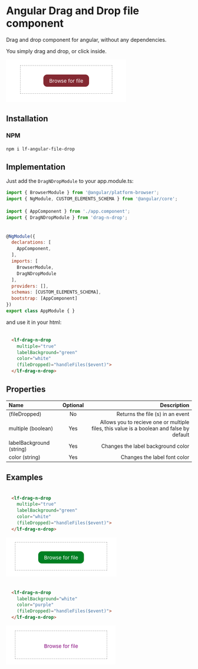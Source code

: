 # Angular Drag and Drop file component

Drag and drop component for angular, without any dependencies.

You simply drag and drop, or click inside.

![](https://github.com/luishdez87/angular-drag-n-drop/blob/master/projects/demo/src/assets/normal-view.png?raw=true)

## Installation

### NPM

`npm i lf-angular-file-drop`

## Implementation

Just add the `DragNDropModule` to your app.module.ts:

```javascript
import { BrowserModule } from '@angular/platform-browser';
import { NgModule, CUSTOM_ELEMENTS_SCHEMA } from '@angular/core';

import { AppComponent } from './app.component';
import { DragNDropModule } from 'drag-n-drop';


@NgModule({
  declarations: [
    AppComponent,
  ],
  imports: [
    BrowserModule,
    DragNDropModule
  ],
  providers: [],
  schemas: [CUSTOM_ELEMENTS_SCHEMA],
  bootstrap: [AppComponent]
})
export class AppModule { }

```

and use it in your html:

```html

  <lf-drag-n-drop 
    multiple="true"
    labelBackground="green"
    color="white"
    (fileDropped)="handleFiles($event)">
  </lf-drag-n-drop>

```

## Properties

| Name  | Optional  | Description |
| :------------ |:---------------:| -----:|
| (fileDropped)      | No | Returns the file (s) in an event |
| multiple   (boolean)   | Yes        |   Allows you to recieve one or multiple files, this value is a boolean and false  by default |
| labelBackground   (string)   | Yes | Changes the label background color |
| color (string)      | Yes | Changes the label font color |

## Examples

```html

  <lf-drag-n-drop 
    multiple="true"
    labelBackground="green"
    color="white"
    (fileDropped)="handleFiles($event)">
  </lf-drag-n-drop>

```
![](https://github.com/luishdez87/angular-drag-n-drop/blob/master/projects/demo/src/assets/bg-changed.png?raw=true)

```html

  <lf-drag-n-drop 
    labelBackground="white"
    color="purple"
    (fileDropped)="handleFiles($event)">
  </lf-drag-n-drop>

```
![](https://github.com/luishdez87/angular-drag-n-drop/blob/master/projects/demo/src/assets/bg-and-color.png?raw=true)

